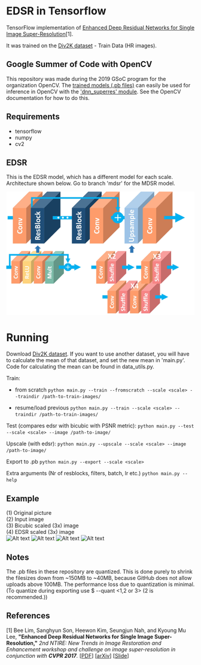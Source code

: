 # EDSR in Tensorflow

TensorFlow implementation of [Enhanced Deep Residual Networks for Single Image Super-Resolution](https://arxiv.org/pdf/1707.02921.pdf)[1].

It was trained on the [Div2K dataset](https://data.vision.ee.ethz.ch/cvl/DIV2K/) - Train Data (HR images).

## Google Summer of Code with OpenCV
This repository was made during the 2019 GSoC program for the organization OpenCV. The [trained models (.pb files)](https://github.com/Saafke/EDSR_Tensorflow/tree/master/models/) can easily be used for inference in OpenCV with the ['dnn_superres' module](https://github.com/opencv/opencv_contrib/tree/master/modules/dnn_superres). See the OpenCV documentation for how to do this.

## Requirements
- tensorflow
- numpy
- cv2

## EDSR
This is the EDSR model, which has a different model for each scale. Architecture shown below. Go to branch 'mdsr' for the MDSR model.

![Alt text](images/EDSR.png?raw=true "EDSR architecture")

# Running
Download [Div2K dataset](https://data.vision.ee.ethz.ch/cvl/DIV2K/). If you want to use another dataset, you will have to calculate the mean of that dataset, and set the new mean in 'main.py'. Code for calculating the mean can be found in data_utils.py.

Train:
- from scratch
`python main.py --train --fromscratch --scale <scale> --traindir /path-to-train-images/`

- resume/load previous
`python main.py --train --scale <scale> --traindir /path-to-train-images/`

Test (compares edsr with bicubic with PSNR metric):
`python main.py --test --scale <scale> --image /path-to-image/`

Upscale (with edsr):
`python main.py --upscale --scale <scale> --image /path-to-image/`

Export to .pb
`python main.py --export --scale <scale>`

Extra arguments (Nr of resblocks, filters, batch, lr etc.)
`python main.py --help`

## Example
(1) Original picture\
(2) Input image\
(3) Bicubic scaled (3x) image\
(4) EDSR scaled (3x) image\
![Alt text](images/original.png?raw=true "Original picture")
![Alt text](images/input.png?raw=true "Input image picture")
![Alt text](images/BicubicOutput.png?raw=true "Bicubic picture")
![Alt text](images/EdsrOutput.png?raw=true "EDSR picture")

## Notes
The .pb files in these repository are quantized. This is done purely to shrink the filesizes down from ~150MB to ~40MB, because GitHub does not allow uploads above 100MB. The performance loss due to quantization is minimal. (To quantize during exporting use $ --quant <1,2 or 3> (2 is recommended.))

## References
[1] Bee Lim, Sanghyun Son, Heewon Kim, Seungjun Nah, and Kyoung Mu Lee, **"Enhanced Deep Residual Networks for Single Image Super-Resolution,"** <i>2nd NTIRE: New Trends in Image Restoration and Enhancement workshop and challenge on image super-resolution in conjunction with **CVPR 2017**. </i> [[PDF](http://openaccess.thecvf.com/content_cvpr_2017_workshops/w12/papers/Lim_Enhanced_Deep_Residual_CVPR_2017_paper.pdf)] [[arXiv](https://arxiv.org/abs/1707.02921)] [[Slide](https://cv.snu.ac.kr/research/EDSR/Presentation_v3(release).pptx)]
